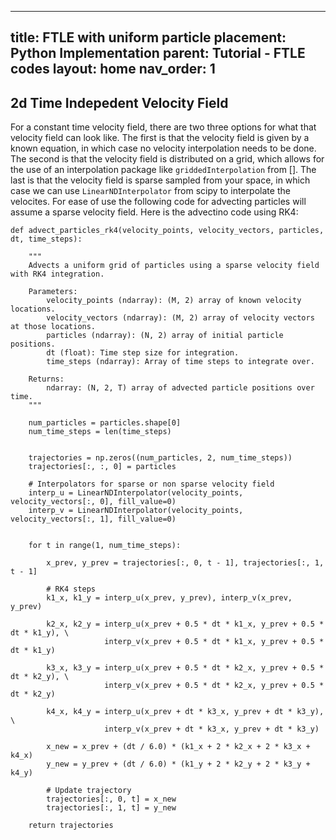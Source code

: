 
---
title: FTLE with uniform particle placement: Python Implementation 
parent: Tutorial - FTLE codes
layout: home
nav_order: 1
---




## 2d Time Indepedent Velocity Field ##

For a constant time velocity field, there are two three options for what that velocity field can look like. The first is that the velocity field is given by a known equation, in which case no velocity interpolation needs to be done. The second is that the velocity field is distributed on a grid, which allows for the use of an interpolation package like ``griddedInterpolation`` from []. The last is that the velocity field is sparse sampled from your space, in which case we can use ``LinearNDInterpolator`` from scipy to interpolate the velocites. For ease of use the following code for advecting particles will assume a sparse velocity field. Here is the advectino code using RK4:

```
def advect_particles_rk4(velocity_points, velocity_vectors, particles, dt, time_steps):

    """
    Advects a uniform grid of particles using a sparse velocity field with RK4 integration.

    Parameters:
        velocity_points (ndarray): (M, 2) array of known velocity locations.
        velocity_vectors (ndarray): (M, 2) array of velocity vectors at those locations.
        particles (ndarray): (N, 2) array of initial particle positions.
        dt (float): Time step size for integration.
        time_steps (ndarray): Array of time steps to integrate over.

    Returns:
        ndarray: (N, 2, T) array of advected particle positions over time.
    """

    num_particles = particles.shape[0]
    num_time_steps = len(time_steps)

    
    trajectories = np.zeros((num_particles, 2, num_time_steps))
    trajectories[:, :, 0] = particles  

    # Interpolators for sparse or non sparse velocity field
    interp_u = LinearNDInterpolator(velocity_points, velocity_vectors[:, 0], fill_value=0)
    interp_v = LinearNDInterpolator(velocity_points, velocity_vectors[:, 1], fill_value=0)

    
    for t in range(1, num_time_steps):
        
        x_prev, y_prev = trajectories[:, 0, t - 1], trajectories[:, 1, t - 1]

        # RK4 steps
        k1_x, k1_y = interp_u(x_prev, y_prev), interp_v(x_prev, y_prev)
        
        k2_x, k2_y = interp_u(x_prev + 0.5 * dt * k1_x, y_prev + 0.5 * dt * k1_y), \
                     interp_v(x_prev + 0.5 * dt * k1_x, y_prev + 0.5 * dt * k1_y)
        
        k3_x, k3_y = interp_u(x_prev + 0.5 * dt * k2_x, y_prev + 0.5 * dt * k2_y), \
                     interp_v(x_prev + 0.5 * dt * k2_x, y_prev + 0.5 * dt * k2_y)
        
        k4_x, k4_y = interp_u(x_prev + dt * k3_x, y_prev + dt * k3_y), \
                     interp_v(x_prev + dt * k3_x, y_prev + dt * k3_y)

        x_new = x_prev + (dt / 6.0) * (k1_x + 2 * k2_x + 2 * k3_x + k4_x)
        y_new = y_prev + (dt / 6.0) * (k1_y + 2 * k2_y + 2 * k3_y + k4_y)

        # Update trajectory
        trajectories[:, 0, t] = x_new
        trajectories[:, 1, t] = y_new

    return trajectories

```




